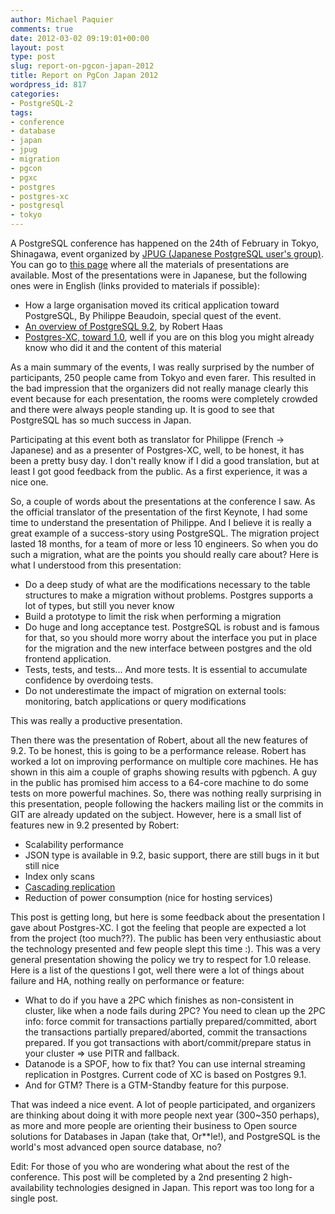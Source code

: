 ```yaml
---
author: Michael Paquier
comments: true
date: 2012-03-02 09:19:01+00:00
layout: post
type: post
slug: report-on-pgcon-japan-2012
title: Report on PgCon Japan 2012
wordpress_id: 817
categories:
- PostgreSQL-2
tags:
- conference
- database
- japan
- jpug
- migration
- pgcon
- pgxc
- postgres
- postgres-xc
- postgresql
- tokyo
---
```


A PostgreSQL conference has happened on the 24th of February in Tokyo, Shinagawa, event organized by [JPUG (Japanese PostgreSQL user's group)](http://www.postgresql.jp/). You can go to [this page](http://www.postgresql.jp/events/pgcon2012) where all the materials of presentations are available. Most of the presentations were in Japanese, but the following ones were in English (links provided to materials if possible):

  * How a large organisation moved its critical application toward PostgreSQL, By Philippe Beaudoin, special quest of the event.
  * [An overview of PostgreSQL 9.2](http://www.postgresql.jp/events/pgcon2012/docs/k2.pdf), by Robert Haas
  * [Postgres-XC, toward 1.0](http://www.postgresql.jp/events/pgcon2012/docs/a2.pdf), well if you are on this blog you might already know who did it and the content of this material

As a main summary of the events, I was really surprised by the number of participants, 250 people came from Tokyo and even farer. This resulted in the bad impression that the organizers did not really manage clearly this event because for each presentation, the rooms were completely crowded and there were always people standing up. It is good to see that PostgreSQL has so much success in Japan.

Participating at this event both as translator for Philippe (French -> Japanese) and as a presenter of Postgres-XC, well, to be honest, it has been a pretty busy day. I don't really know if I did a good translation, but at least I got good feedback from the public. As a first experience, it was a nice one.

So, a couple of words about the presentations at the conference I saw. As the official translator of the presentation of the first Keynote, I had some time to understand the presentation of Philippe. And I believe it is really a great example of a success-story using PostgreSQL. The migration project lasted 18 months, for a team of more or less 10 engineers. So when you do such a migration, what are the points you should really care about? Here is what I understood from this presentation:

  * Do a deep study of what are the modifications necessary to the table structures to make a migration without problems. Postgres supports a lot of types, but still you never know
  * Build a prototype to limit the risk when performing a migration
  * Do huge and long acceptance test. PostgreSQL is robust and is famous for that, so you should more worry about the interface you put in place for the migration and the new interface between postgres and the old frontend application.
  * Tests, tests, and tests... And more tests. It is essential to accumulate confidence by overdoing tests.
  * Do not underestimate the impact of migration on external tools: monitoring, batch applications or query modifications

This was really a productive presentation.

Then there was the presentation of Robert, about all the new features of 9.2. To be honest, this is going to be a performance release. Robert has worked a lot on improving performance on multiple core machines. He has shown in this aim a couple of graphs showing results with pgbench. A guy in the public has promised him access to a 64-core machine to do some tests on more powerful machines. So, there was nothing really surprising in this presentation, people following the hackers mailing list or the commits in GIT are already updated on the subject. However, here is a small list of features new in 9.2 presented by Robert:

  * Scalability performance
  * JSON type is available in 9.2, basic support, there are still bugs in it but still nice
  * Index only scans
  * [Cascading replication](http://michael.otacoo.com/postgresql-2/cascading-replication-in-postgresql/)
  * Reduction of power consumption (nice for hosting services)

This post is getting long, but here is some feedback about the presentation I gave about Postgres-XC. I got the feeling that people are expected a lot from the project (too much??). The public has been very enthusiastic about the technology presented and few people slept this time :). This was a very general presentation showing the policy we try to respect for 1.0 release. Here is a list of the questions I got, well there were a lot of things about failure and HA, nothing really on performance or feature:

  * What to do if you have a 2PC which finishes as non-consistent in cluster, like when a node fails during 2PC? You need to clean up the 2PC info: force commit for transactions partially prepared/committed, abort the transactions partially prepared/aborted, commit the transactions prepared. If you got transactions with abort/commit/prepare status in your cluster => use PITR and fallback.
  * Datanode is a SPOF, how to fix that? You can use internal streaming replication in Postgres. Current code of XC is based on Postgres 9.1.
  * And for GTM? There is a GTM-Standby feature for this purpose.

That was indeed a nice event. A lot of people participated, and organizers are thinking about doing it with more people next year (300~350 perhaps), as more and more people are orienting their business to Open source solutions for Databases in Japan (take that, Or**le!), and PostgreSQL is the world's most advanced open source database, no?

Edit: For those of you who are wondering what about the rest of the conference. This post will be completed by a 2nd presenting 2 high-availability technologies designed in Japan. This report was too long for a single post.

